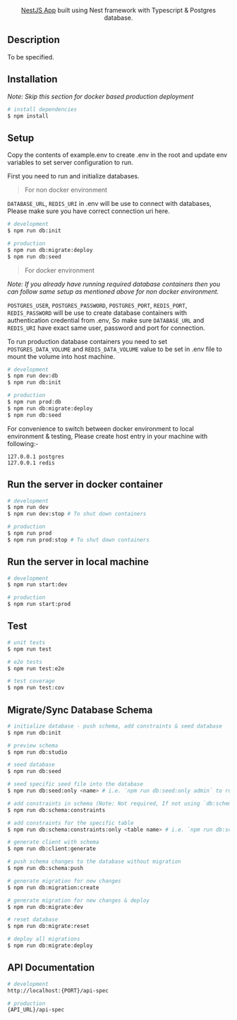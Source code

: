 <!-- <p align="center">
  <a href="#" target="_blank"><img src="#" width="200" alt="logo" /></a>
</p> -->

<p align="center">
  <a href="#" target="_blank">NestJS App</a> built using Nest framework with Typescript & Postgres database.
</p>

## Description

To be specified.

## Installation

_Note: Skip this section for docker based production deployment_

```bash
# install dependencies
$ npm install
```

## Setup

Copy the contents of example.env to create .env in the root and update env variables to set server configuration to run.

First you need to run and initialize databases.

> For non docker environment

`DATABASE_URL`, `REDIS_URI` in .env will be use to connect with databases, Please make sure you have correct connection uri here.

```bash
# development
$ npm run db:init

# production
$ npm run db:migrate:deploy
$ npm run db:seed
```

> For docker environment

_Note: If you already have running required database containers then you can follow same setup as mentioned above for non docker environment._

`POSTGRES_USER`, `POSTGRES_PASSWORD`, `POSTGRES_PORT`, `REDIS_PORT`, `REDIS_PASSWORD` will be use to create database containers with authentication credential from .env, So make sure `DATABASE_URL` and `REDIS_URI` have exact same user, password and port for connection.

To run production database containers you need to set `POSTGRES_DATA_VOLUME` and `REDIS_DATA_VOLUME` value to be set in .env file to mount the volume into host machine.

```bash
# development
$ npm run dev:db
$ npm run db:init

# production
$ npm run prod:db
$ npm run db:migrate:deploy
$ npm run db:seed
```

For convenience to switch between docker environment to local environment & testing, Please create host entry in your machine with following:-

```
127.0.0.1 postgres
127.0.0.1 redis
```

## Run the server in docker container

```bash
# development
$ npm run dev
$ npm run dev:stop # To shut down containers

# production
$ npm run prod
$ npm run prod:stop # To shut down containers
```

## Run the server in local machine

```bash
# development
$ npm run start:dev

# production
$ npm run start:prod
```

## Test

```bash
# unit tests
$ npm run test

# e2e tests
$ npm run test:e2e

# test coverage
$ npm run test:cov
```

## Migrate/Sync Database Schema

```bash
# initialize database - push schema, add constraints & seed database
$ npm run db:init

# preview schema
$ npm run db:studio

# seed database
$ npm run db:seed

# seed specific seed file into the database
$ npm run db:seed:only <name> # i.e. `npm run db:seed:only admin` to run prisma/seeds/admin.seed.ts

# add constraints in schema (Note: Not required, If not using `db:schema:push` on staging or production env)
$ npm run db:schema:constraints

# add constraints for the specific table
$ npm run db:schema:constraints:only <table name> # i.e. `npm run db:schema:constraints:only user` to add constraints into the user table

# generate client with schema
$ npm run db:client:generate

# push schema changes to the database without migration
$ npm run db:schema:push

# generate migration for new changes
$ npm run db:migration:create

# generate migration for new changes & deploy
$ npm run db:migrate:dev

# reset database
$ npm run db:migrate:reset

# deploy all migrations
$ npm run db:migrate:deploy
```

## API Documentation

```bash
# development
http://localhost:{PORT}/api-spec

# production
{API_URL}/api-spec
```

